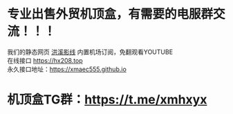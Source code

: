 # 专业出售外贸机顶盒，有需要的电服群交流！！！
我们的静态网页  <a href="https://xmaec555.github.io/ind.html">洪溪影线</a>
内置机场订阅，免翻观看YOUTUBE  
在线接口  https://hx208.top   
永久接口地址：https://xmaec555.github.io
# 机顶盒TG群：https://t.me/xmhxyx
